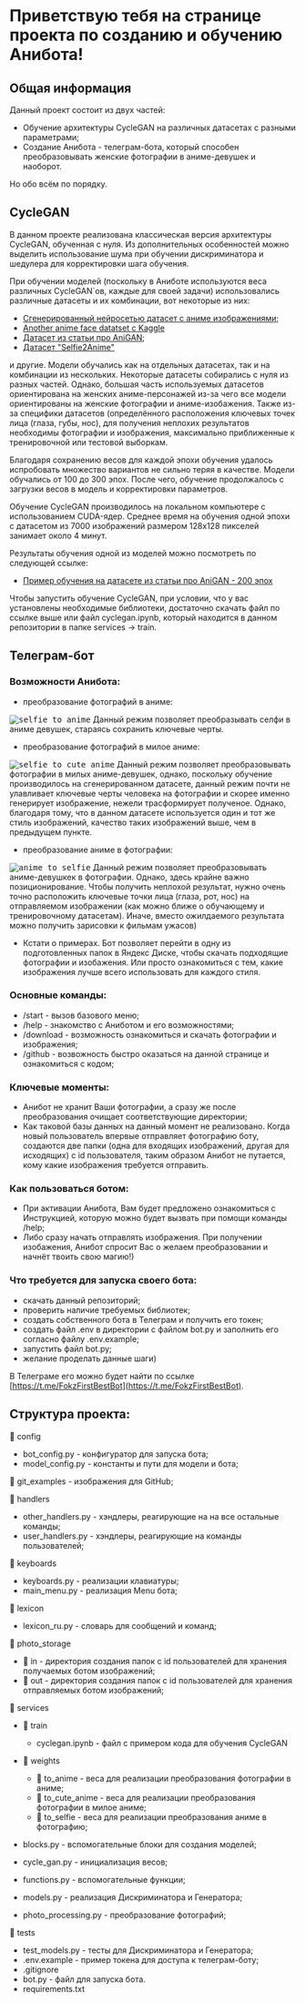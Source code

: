 # Приветствую тебя на странице проекта по созданию и обучению Анибота!

## Общая информация

Данный проект состоит из двух частей:
- Обучение архитектуры CycleGAN на различных датасетах с разными параметрами;
- Создание Анибота - телеграм-бота, который способен преобразовывать женские фотографии в аниме-девушек и наоборот.

Но обо всём по порядку.

## CycleGAN

В данном проекте реализована классическая версия архитектуры CycleGAN, обученная с нуля. Из дополнительных
особенностей можно выделить использование шума при обучении дискриминатора и шедулера для корректировки
шага обучения.

При обучении моделей (поскольку в Аниботе используются веса различных CycleGAN`ов, каждые для своей задачи)
использовались различные датасеты и их комбинации, вот некоторые из них:
- [Сгенерированный нейросетью датасет с аниме изображениями](https://www.kaggle.com/datasets/prasoonkottarathil/gananime-lite/code);
- [Another anime face datatset с Kaggle](https://www.kaggle.com/datasets/scribbless/another-anime-face-dataset)
- [Датасет из статьи про AniGAN](https://arxiv.org/pdf/2102.12593.pdf);
- [Датасет "Selfie2Anime"](https://www.kaggle.com/datasets/arnaud58/selfie2anime)

и другие. Модели обучались как на отдельных датасетах, так и на комбинации из нескольких. Некоторые датасеты собирались с нуля
из разных частей. Однако, большая часть используемых датасетов ориентирована на женских аниме-персонажей из-за чего все модели
ориентированы на женские фотографии и аниме-изобажения. Также из-за специфики датасетов (определённого расположения ключевых
точек лица (глаза, губы, нос), для получения неплохих результатов необходимы фотографии и изображения, максимально приближенные
к тренировочной или тестовой выборкам.

Благодаря сохранению весов для каждой эпохи обучения удалось испробовать множество вариантов не сильно теряя в качестве. Модели
обучались от 100 до 300 эпох. После чего, обучение продолжалось с загрузки весов в модель и корректировки параметров.

Обучение CycleGAN производилось на локальном компьютере с использованием CUDA-ядер. Среднее время на обучения одной эпохи
с датасетом из 7000 изображений размером 128x128 пикселей занимает около 4 минут.

Результаты обучения одной из моделей можно посмотреть по следующей ссылке:
- [Пример обучения на датасете из статьи про AniGAN - 200 эпох](https://colab.research.google.com/drive/1xapVld8P8MIKtYCVxiAsoHEDPeME3Di0?hl=ru#scrollTo=76cf603c)

Чтобы запустить обучение CycleGAN, при условии, что у вас установлены необходимые библиотеки, достаточно скачать файл по ссылке выше или файл cyclegan.ipynb,
который находится в данном репозитории в папке services -> train.

## Телеграм-бот

### Возможности Анибота:
- преобразование фотографий в аниме:

<kbd>![selfie_to_anime](./git_examples/selfie_to_anime.jpg)</kbd>
Данный режим позволяет преобразывать селфи в аниме девушек, стараясь сохранить ключевые черты. 
- преобразование фотографий в милое аниме:
  
<kbd>![selfie_to_cute_anime](./git_examples/selfie_to_cute_anime.jpg)</kbd>
Данный режим позволяет преобразовывать фотографии в милых аниме-девушек, однако, поскольку обучение
производилось на сгенерированном датасете, данный режим почти не улавливает ключевые черты человека
на фотографии и скорее именно генерирует изображение, нежели трасформирует полученое. Однако, благодаря тому,
что в данном датасете используется один и тот же стиль изображений, качество таких изображений выше,
чем в предыдущем пункте.
- преобразование аниме в фотографии:

<kbd>![anime_to_selfie](./git_examples/anime_to_selfie.jpg)</kbd>
Данный режим позволяет преобразовывать аниме-девушкек в фотографии. Однако, здесь крайне важно позиционирование.
Чтобы получить неплохой результат, нужно очень точно расположить ключевые точки лица (глаза, рот, нос) на отправляемом
изображении (как можно ближе о обучающему и тренировочному датасетам). Иначе, вместо ожилдаемого результата можно
получить зарисовки к фильмам ужасов)

- Кстати о примерах. Бот позволяет перейти в одну из подготовленных папок в Яндекс Диске, чтобы скачать подходящие
фотографии и изобажения. Или просто ознакомиться с тем, какие изображения лучше всего использовать для каждого стиля.

### Основные команды:
- /start - вызов базового меню;
- /help - знакомство с Аниботом и его возможностями;
- /download - возможность ознакомиться и скачать фотографии и изображения;
- /github - возвожность быстро оказаться на данной странице и ознакомиться с кодом;

### Ключевые моменты:
- Анибот не хранит Ваши фотографии, а сразу же после преобразования очищает соответствующие директории;
- Как таковой базы данных на данный момент не реализовано. Когда новый пользователь впервые отправляет фотографию
боту, создаются две папки (одна для входящих изображений, другая для исходящих) с id пользователя, таким образом
Анибот не путается, кому какие изображения требуется отправить.

### Как пользоваться ботом:
- При активации Анибота, Вам будет предложено ознакомиться с Инструкцией, которую можно будет вызвать при помощи
команды /help;
- Либо сразу начать отправлять изображения. При получении изобажения, Анибот спросит Вас о желаем преобразовании
и начнёт твоить свою магию!)

### Что требуется для запуска своего бота:
- скачать данный репозиторий;
- проверить наличие требуемых библиотек;
- создать собственного бота в Телеграм и получить его токен;
- создать файл .env в директории с файлом bot.py и заполнить его согласно файлу .env.example;
- запустить файл bot.py;
- желание проделать данные шаги)
  
В Телеграме его можно будет найти по ссылке [https://t.me/FokzFirstBestBot](https://t.me/FokzFirstBestBot).

## Структура проекта:

📁 config
- bot_config.py - конфигуратор для запуска бота;
- model_config.py - константы и пути для модели и бота;

📁 git_examples - изображения для GitHub;

📁 handlers
- other_handlers.py - хэндлеры, реагирующие на на все остальные команды;
- user_handlers.py - хэндлеры, реагирующие на команды пользователей;

📁 keyboards
- keyboards.py - реализации клавиатуры;
- main_menu.py - реализация Menu бота;

📁 lexicon
- lexicon_ru.py - словарь для сообщений и команд;

📁 photo_storage
- 📁 in - директория создания папок с id пользователей для хранения получаемых ботом изображений;
- 📁 out - директория создания папок с id пользователей для хранения отправляемых ботом изображений;

📁 services
- 📁 train
  - cyclegan.ipynb - файл с примером кода для обучения CycleGAN
  
- 📁 weights
  - 📁 to_anime - веса для реализации преобразования фотографии в аниме;
  - 📁 to_cute_anime - веса для реализации преобразования фотографии в милое аниме;
  - 📁 to_selfie - веса для реализации преобразования аниме в фотографию;
  
- blocks.py - вспомогательные блоки для создания моделей;
- cycle_gan.py - инициализация весов;
- functions.py - вспомогательные функции;
- models.py - реализация Дискриминатора и Генератора;
- photo_processing.py - преобразование фотографий;

📁 tests
- test_models.py - тесты для Дискриминатора и Генератора;
- .env.example - пример токена для доступа к телеграм-боту;
- .gitignore
- bot.py - файл для запуска бота.
- requirements.txt








